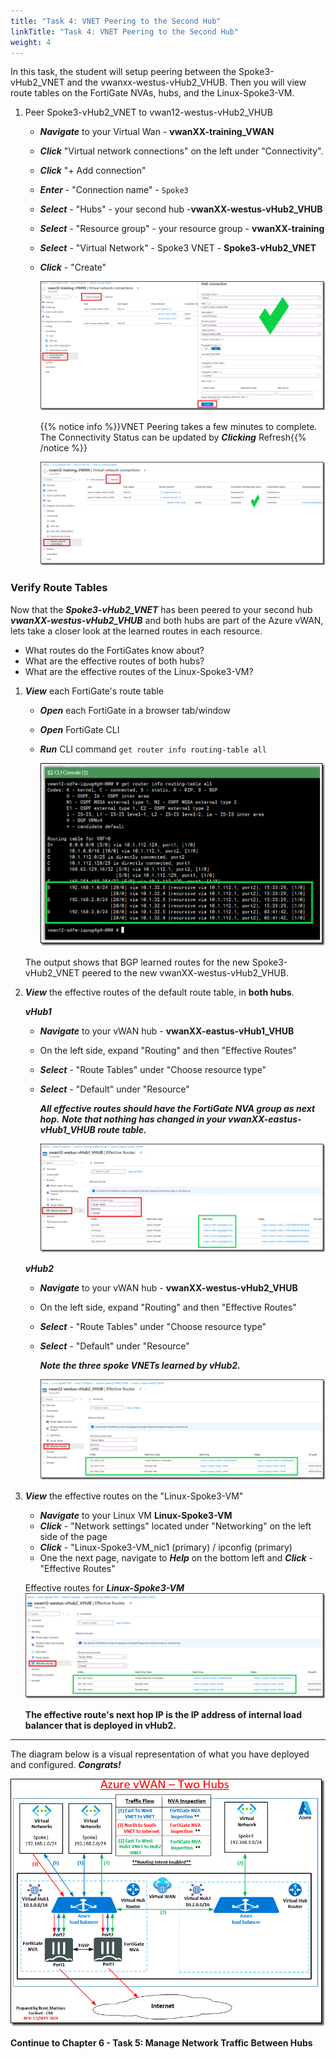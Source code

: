 ```yaml
---
title: "Task 4: VNET Peering to the Second Hub"
linkTitle: "Task 4: VNET Peering to the Second Hub"
weight: 4
---
```


In this task, the student will setup peering between the Spoke3-vHub2_VNET and the  vwanxx-westus-vHub2_VHUB.  Then you will view route tables on the FortiGate NVAs, hubs, and the Linux-Spoke3-VM.

1. Peer Spoke3-vHub2_VNET to vwan12-westus-vHub2_VHUB

    - ***Navigate*** to your Virtual Wan - **vwanXX-training_VWAN**
    - ***Click*** "Virtual network connections" on the left under "Connectivity".
    - ***Click*** "+ Add connection"

    - ***Enter*** - "Connection name" - `Spoke3`
    - ***Select*** - "Hubs" - your second hub -**vwanXX-westus-vHub2_VHUB**
    - ***Select*** - "Resource group" - your resource group - **vwanXX-training**
    - ***Select*** - "Virtual Network" - Spoke3 VNET - **Spoke3-vHub2_VNET**
    - ***Click*** - "Create"

        ![6_4-peer-vnet-hub2-1](../images/6_4-peer-vnet-hub2-1.PNG)

        {{% notice info %}}VNET Peering takes a few minutes to complete. The Connectivity Status can be updated by ***Clicking*** Refresh{{% /notice %}}

        ![6_4-peer-vnet-hub2-2](../images/6_4-peer-vnet-hub2-2.PNG)

### Verify Route Tables

Now that the ***Spoke3-vHub2_VNET*** has been peered to your second hub ***vwanXX-westus-vHub2_VHUB*** and both hubs are part of the Azure vWAN, lets take a closer look at the learned routes in each resource.

- What routes do the FortiGates know about?
- What are the effective routes of both hubs?
- What are the effective routes of the Linux-Spoke3-VM?

1. ***View*** each FortiGate's route table

    - ***Open*** each FortiGate in a browser tab/window
    - ***Open*** FortiGate CLI
    - ***Run*** CLI command `get router info routing-table all`

        ![6_4-peer-vnet-hub2-3](../images/6_4-peer-vnet-hub2-3.PNG)

    The output shows that BGP learned routes for the new Spoke3-vHub2_VNET peered to the new vwanXX-westus-vHub2_VHUB.

2. ***View*** the effective routes of the default route table, in **both hubs**.

    ***vHub1***
    - ***Navigate*** to your vWAN hub - **vwanXX-eastus-vHub1_VHUB**
    - On the left side, expand "Routing" and then "Effective Routes"
    - ***Select*** - "Route Tables" under "Choose resource type"
    - ***Select*** - "Default" under "Resource"
  
        ***All effective routes should have the FortiGate NVA group as next hop.***
        ***Note that nothing has changed in your vwanXX-eastus-vHub1_VHUB route table.***

        ![4_5-vnet-peering-verify-5](../images/4_5-vnet-peering-verify-5.PNG)

    ***vHub2***
    - ***Navigate*** to your vWAN hub - **vwanXX-westus-vHub2_VHUB**
    - On the left side, expand "Routing" and then "Effective Routes"
    - ***Select*** - "Route Tables" under "Choose resource type"
    - ***Select*** - "Default" under "Resource"
  
        ***Note the three spoke VNETs learned by vHub2.***

        ![6_4-peer-vnet-hub2-4](../images/6_4-peer-vnet-hub2-4.PNG)

3. ***View*** the effective routes on the "Linux-Spoke3-VM"

    - ***Navigate*** to your Linux VM **Linux-Spoke3-VM**
    - ***Click*** - "Network settings" located under "Networking" on the left side of the page
    - ***Click*** - "Linux-Spoke3-VM_nic1 (primary) / ipconfig (primary)
    - One the next page, navigate to ***Help*** on the bottom left and ***Click*** - "Effective Routes"

    Effective routes for ***Linux-Spoke3-VM***
    ![6_4-peer-vnet-hub2-4](../images/6_4-peer-vnet-hub2-4.PNG)

    **The effective route's next hop IP is the IP address of internal load balancer that is deployed in vHub2.**

---
The diagram below is a visual representation of what you have deployed and configured.  ***Congrats!***

![1_1-az-vwan-second-hub-ra](../images/1_1-az-vwan-second-hub-ra.PNG)

**Continue to Chapter 6 - Task 5: Manage Network Traffic Between Hubs**
